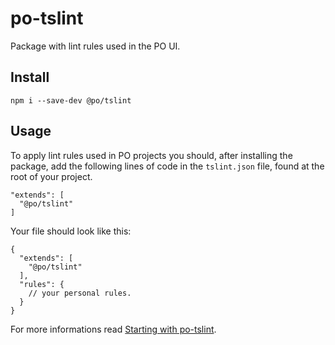 # po-tslint

Package with lint rules used in the PO UI.

## Install

```
npm i --save-dev @po/tslint
```

## Usage

To apply lint rules used in PO projects you should, after installing the package, add the following lines of code in the `tslint.json` file, found at the root of your project.

```
"extends": [
  "@po/tslint"
]
```

Your file should look like this:

```
{
  "extends": [
    "@po/tslint"
  ],
  "rules": {
    // your personal rules.
  }
}
```

For more informations read [Starting with po-tslint](https://po-ui.io/guides/getting-started-po-tslint).
